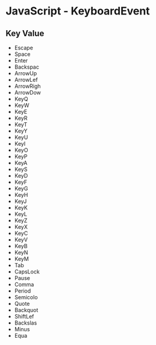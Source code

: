 # JavaScript - KeyboardEvent

## Key Value

- Escape
- Space
- Enter
- Backspac
- ArrowUp
- ArrowLef
- ArrowRigh
- ArrowDow
- KeyQ
- KeyW
- KeyE
- KeyR
- KeyT
- KeyY
- KeyU
- KeyI
- KeyO
- KeyP
- KeyA
- KeyS
- KeyD
- KeyF
- KeyG
- KeyH
- KeyJ
- KeyK
- KeyL
- KeyZ
- KeyX
- KeyC
- KeyV
- KeyB
- KeyN
- KeyM
- Tab
- CapsLock
- Pause
- Comma
- Period
- Semicolo
- Quote
- Backquot
- ShiftLef
- Backslas
- Minus
- Equa
